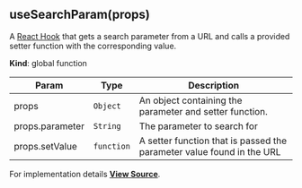 <a name="useSearchParam"></a>

## useSearchParam(props)
A [React Hook](https://reactjs.org/docs/hooks-intro.html) that gets
a search parameter from a URL and calls a provided setter function with
the corresponding value.

**Kind**: global function  

| Param | Type | Description |
| --- | --- | --- |
| props | <code>Object</code> | An object containing the parameter and setter function. |
| props.parameter | <code>String</code> | The parameter to search for |
| props.setValue | <code>function</code> | A setter function that is passed the parameter value found in the URL |



For implementation details [**View Source**](https://github.com/magento/pwa-studio/blob/develop/packages/peregrine/lib/hooks/useSearchParam.js).